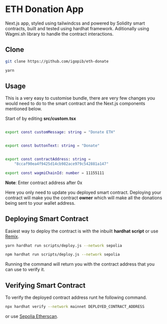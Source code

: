 # ETH Donation App

Next.js app, styled using tailwindcss and powered by Solidity smart contracts, built and tested using hardhat framework. Aditionally using Wagmi.sh library to handle the contract interactions.

## Clone

```bash
git clone https://github.com/igopib/eth-donate

yarn
```

## Usage

This is a very easy to customise bundle, there are very few changes you would need to do to the smart contract and the Next.js components mentioned below.

Start of by editing **src/custom.tsx**

```bash

export const customMessage: string = "Donate ETH"


export const buttonText: string = "Donate"


export const contractAddress: string =
    "8ccaf90ea4f9425d14cb982ace979c542881a147"

export const wagmiChainId: number = 11155111

```

**Note**: Enter contract address after 0x

Here you only need to update you deployed smart contract. Deploying your contract will make you the contract **owner** which will make all the donations being sent to your wallet address.

## Deploying Smart Contract

Easiest way to deploy the contract is with the inbuilt **hardhat script** or use [Remix]("https://remix.ethereum.org/").

```bash
yarn hardhat run scripts/deploy.js --network sepolia

npm hardhat run scripts/deploy.js --network sepolia
```

Running the command will return you with the contract address that you can use to verify it.

## Verifying Smart Contract

To verify the deployed contract address runt he following command.

```bash
npx hardhat verify --network mainnet DEPLOYED_CONTRACT_ADDRESS
```

or use [Sepolia Etherscan]("https://sepolia.etherscan.io/").
